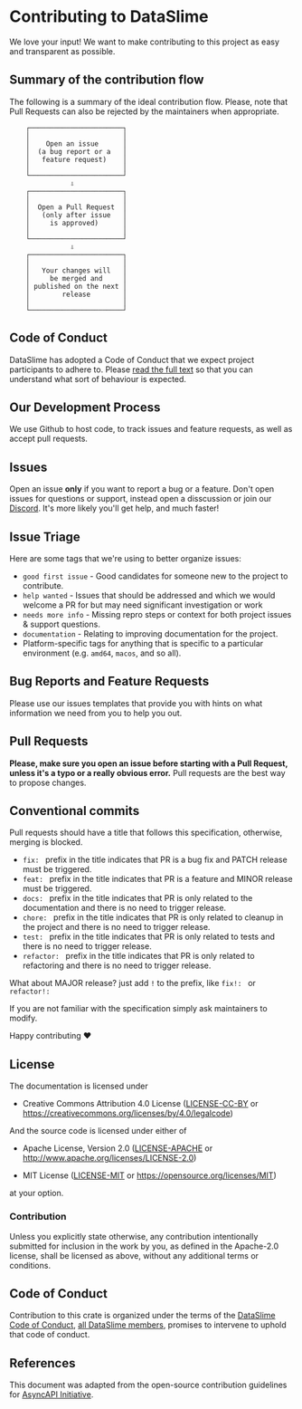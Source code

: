 # Contributing to DataSlime

We love your input! We want to make contributing to this project as easy and transparent as possible.

## Summary of the contribution flow

The following is a summary of the ideal contribution flow. Please, note that Pull Requests can also be rejected by the maintainers when appropriate.

```
    ┌───────────────────────┐
    │                       │
    │    Open an issue      │
    │  (a bug report or a   │
    │   feature request)    │
    │                       │
    └───────────────────────┘
               ⇩
    ┌───────────────────────┐
    │                       │
    │  Open a Pull Request  │
    │   (only after issue   │
    │     is approved)      │
    │                       │
    └───────────────────────┘
               ⇩
    ┌───────────────────────┐
    │                       │
    │   Your changes will   │
    │     be merged and     │
    │ published on the next │
    │        release        │
    │                       │
    └───────────────────────┘
```

## Code of Conduct

DataSlime has adopted a Code of Conduct that we expect project participants to adhere to. Please [read the full text](./CODE_OF_CONDUCT.md) so that you can understand what sort of behaviour is expected.

## Our Development Process

We use Github to host code, to track issues and feature requests, as well as accept pull requests.

## Issues

Open an issue **only** if you want to report a bug or a feature. Don't open issues for questions or support, instead open a disscussion or join our [Discord](https://discord.gg/uvcanfnz5B). It's more likely you'll get help, and much faster!

## Issue Triage

Here are some tags that we're using to better organize issues:

- `good first issue` - Good candidates for someone new to the project to contribute.
- `help wanted` - Issues that should be addressed and which we would welcome a
  PR for but may need significant investigation or work
- `needs more info` - Missing repro steps or context for both project issues \&
  support questions.
- `documentation` - Relating to improving documentation for the project.
- Platform-specific tags for anything that is specific to a particular
  environment (e.g. `amd64`, `macos`, and so all).

## Bug Reports and Feature Requests

Please use our issues templates that provide you with hints on what information we need from you to help you out.

## Pull Requests

**Please, make sure you open an issue before starting with a Pull Request, unless it's a typo or a really obvious error.** Pull requests are the best way to propose changes.

## Conventional commits

Pull requests should have a title that follows this specification, otherwise, merging is blocked.

- `fix: ` prefix in the title indicates that PR is a bug fix and PATCH release must be triggered.
- `feat: ` prefix in the title indicates that PR is a feature and MINOR release must be triggered.
- `docs: ` prefix in the title indicates that PR is only related to the documentation and there is no need to trigger release.
- `chore: ` prefix in the title indicates that PR is only related to cleanup in the project and there is no need to trigger release.
- `test: ` prefix in the title indicates that PR is only related to tests and there is no need to trigger release.
- `refactor: ` prefix in the title indicates that PR is only related to refactoring and there is no need to trigger release.

What about MAJOR release? just add `!` to the prefix, like `fix!: ` or `refactor!: `

If you are not familiar with the specification simply ask maintainers to modify.

Happy contributing :heart:

## License

The documentation is licensed under

- Creative Commons Attribution 4.0 License ([LICENSE-CC-BY](LICENSE-CC-BY)
  or https://creativecommons.org/licenses/by/4.0/legalcode)

And the source code is licensed under either of

- Apache License, Version 2.0 ([LICENSE-APACHE](LICENSE-APACHE) or
  http://www.apache.org/licenses/LICENSE-2.0)

- MIT License ([LICENSE-MIT](LICENSE-MIT) or
  https://opensource.org/licenses/MIT)

at your option.

### Contribution

Unless you explicitly state otherwise, any contribution intentionally submitted
for inclusion in the work by you, as defined in the Apache-2.0 license, shall be
licensed as above, without any additional terms or conditions.

## Code of Conduct

Contribution to this crate is organized under the terms of the [DataSlime Code of
Conduct][coc], [all DataSlime members][members], promises
to intervene to uphold that code of conduct.

[coc]: CODE_OF_CONDUCT.md
[members]: https://github.com/orgs/dataslime/teams/all

## References

This document was adapted from the open-source contribution guidelines for [AsyncAPI Initiative](https://github.com/asyncapi/.github/blob/master/CONTRIBUTING.md).
